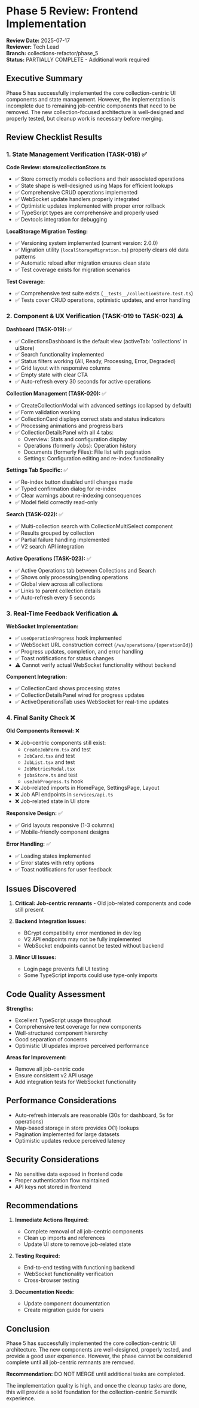 # Phase 5 Review: Frontend Implementation

**Review Date:** 2025-07-17  
**Reviewer:** Tech Lead  
**Branch:** collections-refactor/phase_5  
**Status:** PARTIALLY COMPLETE - Additional work required

## Executive Summary

Phase 5 has successfully implemented the core collection-centric UI components and state management. However, the implementation is incomplete due to remaining job-centric components that need to be removed. The new collection-focused architecture is well-designed and properly tested, but cleanup work is necessary before merging.

## Review Checklist Results

### 1. State Management Verification (TASK-018) ✅

**Code Review: stores/collectionStore.ts**
- ✅ Store correctly models collections and their associated operations
- ✅ State shape is well-designed using Maps for efficient lookups
- ✅ Comprehensive CRUD operations implemented
- ✅ WebSocket update handlers properly integrated
- ✅ Optimistic updates implemented with proper error rollback
- ✅ TypeScript types are comprehensive and properly used
- ✅ Devtools integration for debugging

**LocalStorage Migration Testing:**
- ✅ Versioning system implemented (current version: 2.0.0)
- ✅ Migration utility (`localStorageMigration.ts`) properly clears old data patterns
- ✅ Automatic reload after migration ensures clean state
- ✅ Test coverage exists for migration scenarios

**Test Coverage:**
- ✅ Comprehensive test suite exists (`__tests__/collectionStore.test.ts`)
- ✅ Tests cover CRUD operations, optimistic updates, and error handling

### 2. Component & UX Verification (TASK-019 to TASK-023) ⚠️

**Dashboard (TASK-019):** ✅
- ✅ CollectionsDashboard is the default view (activeTab: 'collections' in uiStore)
- ✅ Search functionality implemented
- ✅ Status filters working (All, Ready, Processing, Error, Degraded)
- ✅ Grid layout with responsive columns
- ✅ Empty state with clear CTA
- ✅ Auto-refresh every 30 seconds for active operations

**Collection Management (TASK-020):** ✅
- ✅ CreateCollectionModal with advanced settings (collapsed by default)
- ✅ Form validation working
- ✅ CollectionCard displays correct stats and status indicators
- ✅ Processing animations and progress bars
- ✅ CollectionDetailsPanel with all 4 tabs:
  - Overview: Stats and configuration display
  - Operations (formerly Jobs): Operation history
  - Documents (formerly Files): File list with pagination
  - Settings: Configuration editing and re-index functionality

**Settings Tab Specific:** ✅
- ✅ Re-index button disabled until changes made
- ✅ Typed confirmation dialog for re-index
- ✅ Clear warnings about re-indexing consequences
- ✅ Model field correctly read-only

**Search (TASK-022):** ✅
- ✅ Multi-collection search with CollectionMultiSelect component
- ✅ Results grouped by collection
- ✅ Partial failure handling implemented
- ✅ V2 search API integration

**Active Operations (TASK-023):** ✅
- ✅ Active Operations tab between Collections and Search
- ✅ Shows only processing/pending operations
- ✅ Global view across all collections
- ✅ Links to parent collection details
- ✅ Auto-refresh every 5 seconds

### 3. Real-Time Feedback Verification ⚠️

**WebSocket Implementation:**
- ✅ `useOperationProgress` hook implemented
- ✅ WebSocket URL construction correct (`/ws/operations/{operationId}`)
- ✅ Progress updates, completion, and error handling
- ✅ Toast notifications for status changes
- ⚠️ Cannot verify actual WebSocket functionality without backend

**Component Integration:**
- ✅ CollectionCard shows processing states
- ✅ CollectionDetailsPanel wired for progress updates
- ✅ ActiveOperationsTab uses WebSocket for real-time updates

### 4. Final Sanity Check ❌

**Old Components Removal:** ❌
- ❌ Job-centric components still exist:
  - `CreateJobForm.tsx` and test
  - `JobCard.tsx` and test
  - `JobList.tsx` and test
  - `JobMetricsModal.tsx`
  - `jobsStore.ts` and test
  - `useJobProgress.ts` hook
- ❌ Job-related imports in HomePage, SettingsPage, Layout
- ❌ Job API endpoints in `services/api.ts`
- ❌ Job-related state in UI store

**Responsive Design:** ✅
- ✅ Grid layouts responsive (1-3 columns)
- ✅ Mobile-friendly component designs

**Error Handling:** ✅
- ✅ Loading states implemented
- ✅ Error states with retry options
- ✅ Toast notifications for user feedback

## Issues Discovered

1. **Critical: Job-centric remnants** - Old job-related components and code still present
2. **Backend Integration Issues:**
   - BCrypt compatibility error mentioned in dev log
   - V2 API endpoints may not be fully implemented
   - WebSocket endpoints cannot be tested without backend

3. **Minor UI Issues:**
   - Login page prevents full UI testing
   - Some TypeScript imports could use type-only imports

## Code Quality Assessment

**Strengths:**
- Excellent TypeScript usage throughout
- Comprehensive test coverage for new components
- Well-structured component hierarchy
- Good separation of concerns
- Optimistic UI updates improve perceived performance

**Areas for Improvement:**
- Remove all job-centric code
- Ensure consistent v2 API usage
- Add integration tests for WebSocket functionality

## Performance Considerations

- Auto-refresh intervals are reasonable (30s for dashboard, 5s for operations)
- Map-based storage in store provides O(1) lookups
- Pagination implemented for large datasets
- Optimistic updates reduce perceived latency

## Security Considerations

- No sensitive data exposed in frontend code
- Proper authentication flow maintained
- API keys not stored in frontend

## Recommendations

1. **Immediate Actions Required:**
   - Complete removal of all job-centric components
   - Clean up imports and references
   - Update UI store to remove job-related state

2. **Testing Required:**
   - End-to-end testing with functioning backend
   - WebSocket functionality verification
   - Cross-browser testing

3. **Documentation Needs:**
   - Update component documentation
   - Create migration guide for users

## Conclusion

Phase 5 has successfully implemented the core collection-centric UI architecture. The new components are well-designed, properly tested, and provide a good user experience. However, the phase cannot be considered complete until all job-centric remnants are removed.

**Recommendation:** DO NOT MERGE until additional tasks are completed.

The implementation quality is high, and once the cleanup tasks are done, this will provide a solid foundation for the collection-centric Semantik experience.